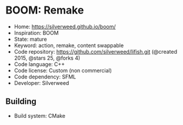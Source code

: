 # BOOM: Remake

- Home: https://silverweed.github.io/boom/
- Inspiration: BOOM
- State: mature
- Keyword: action, remake, content swappable
- Code repository: https://github.com/silverweed/lifish.git (@created 2015, @stars 25, @forks 4)
- Code language: C++
- Code license: Custom (non commercial)
- Code dependency: SFML
- Developer: Silverweed

## Building

- Build system: CMake
